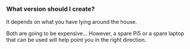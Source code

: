 ### What version should I create?
It depends on what you have lying around the house.

Both are going to be expensive... 
However, a spare Pi5 or a spare laptop that can be used will help point you in the right direction.